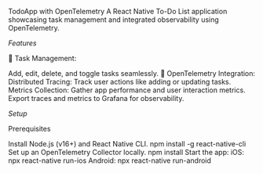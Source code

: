 TodoApp with OpenTelemetry
A React Native To-Do List application showcasing task management and integrated observability using OpenTelemetry.

*Features*

📝 Task Management:

Add, edit, delete, and toggle tasks seamlessly.
📡 OpenTelemetry Integration:
Distributed Tracing: Track user actions like adding or updating tasks.
Metrics Collection: Gather app performance and user interaction metrics.
Export traces and metrics to Grafana for observability.

*Setup*

Prerequisites

Install Node.js (v16+) and React Native CLI.
npm install -g react-native-cli
Set up an OpenTelemetry Collector locally.
npm install
Start the app:
iOS: npx react-native run-ios
Android: npx react-native run-android
